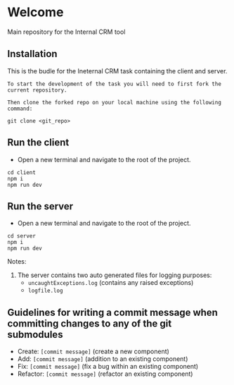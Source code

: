 # Welcome

Main repository for the Internal CRM tool

## Installation

This is the budle for the Ineternal CRM task containing the client and server.



```
To start the development of the task you will need to first fork the current repository.

Then clone the forked repo on your local machine using the following command:

git clone <git_repo>
```

## Run the client

- Open a new terminal and navigate to the root of the project.

```
cd client
npm i
npm run dev
```

## Run the server

- Open a new terminal and navigate to the root of the project.

```
cd server
npm i
npm run dev
```

Notes:

1. The server contains two auto generated files for logging purposes:
   - `uncaughtExceptions.log` (contains any raised exceptions)
   - `logfile.log` 

## Guidelines for writing a commit message when committing changes to any of the git submodules

- Create: `[commit message]` (create a new component)
- Add: `[commit message]` (addition to an existing component)
- Fix: `[commit message]` (fix a bug within an existing component)
- Refactor: `[commit message]` (refactor an existing component)
